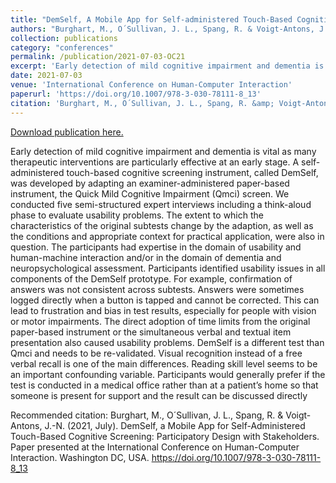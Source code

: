 ```yaml
---
title: "DemSelf, A Mobile App for Self-administered Touch-Based Cognitive Screening: Participatory Design with Stakeholders"
authors: "Burghart, M., O´Sullivan, J. L., Spang, R. & Voigt-Antons, J.-N."
collection: publications
category: "conferences"
permalink: /publication/2021-07-03-OC21
excerpt: 'Early detection of mild cognitive impairment and dementia is vital as many therapeutic interventions are particularly effective at an early stage. A self-administered touch-based cognitive screening instrument, called DemSelf, was developed by adapting an examiner-administered paper-based instrument, the Quick Mild Cognitive Impairment (Qmci) screen. We conducted five semi-structured expert interviews including a think-aloud phase to evaluate usability problems. The extent to which the characteristics of the original subtests change by the adaption, as well as the conditions and appropriate context for practical application, were also in question. The participants had expertise in the domain of usability and human-machine interaction and/or in the domain of dementia and neuropsychological assessment. Participants identified usability issues in all components of the DemSelf prototype. For example, confirmation of answers was not consistent across subtests. Answers were sometimes logged directly when a button is tapped and cannot be corrected. This can lead to frustration and bias in test results, especially for people with vision or motor impairments. The direct adoption of time limits from the original paper-based instrument or the simultaneous verbal and textual item presentation also caused usability problems. DemSelf is a different test than Qmci and needs to be re-validated. Visual recognition instead of a free verbal recall is one of the main differences. Reading skill level seems to be an important confounding variable. Participants would generally prefer if the test is conducted in a medical office rather than at a patient’s home so that someone is present for support and the result can be discussed directly'
date: 2021-07-03
venue: 'International Conference on Human-Computer Interaction'
paperurl: 'https://doi.org/10.1007/978-3-030-78111-8_13'
citation: 'Burghart, M., O´Sullivan, J. L., Spang, R. &amp; Voigt-Antons, J.-N. (2021, July). DemSelf, a Mobile App for Self-Administered Touch-Based Cognitive Screening: Participatory Design with Stakeholders. Paper presented at the International Conference on Human-Computer Interaction. Washington DC, USA. https://doi.org/10.1007/978-3-030-78111-8_13'
---
```


<a href='https://doi.org/10.1007/978-3-030-78111-8_13'>Download publication here.</a>

Early detection of mild cognitive impairment and dementia is vital as many therapeutic interventions are particularly effective at an early stage. A self-administered touch-based cognitive screening instrument, called DemSelf, was developed by adapting an examiner-administered paper-based instrument, the Quick Mild Cognitive Impairment (Qmci) screen. We conducted five semi-structured expert interviews including a think-aloud phase to evaluate usability problems. The extent to which the characteristics of the original subtests change by the adaption, as well as the conditions and appropriate context for practical application, were also in question. The participants had expertise in the domain of usability and human-machine interaction and/or in the domain of dementia and neuropsychological assessment. Participants identified usability issues in all components of the DemSelf prototype. For example, confirmation of answers was not consistent across subtests. Answers were sometimes logged directly when a button is tapped and cannot be corrected. This can lead to frustration and bias in test results, especially for people with vision or motor impairments. The direct adoption of time limits from the original paper-based instrument or the simultaneous verbal and textual item presentation also caused usability problems. DemSelf is a different test than Qmci and needs to be re-validated. Visual recognition instead of a free verbal recall is one of the main differences. Reading skill level seems to be an important confounding variable. Participants would generally prefer if the test is conducted in a medical office rather than at a patient’s home so that someone is present for support and the result can be discussed directly

Recommended citation: Burghart, M., O´Sullivan, J. L., Spang, R. & Voigt-Antons, J.-N. (2021, July). DemSelf, a Mobile App for Self-Administered Touch-Based Cognitive Screening: Participatory Design with Stakeholders. Paper presented at the International Conference on Human-Computer Interaction. Washington DC, USA. https://doi.org/10.1007/978-3-030-78111-8_13